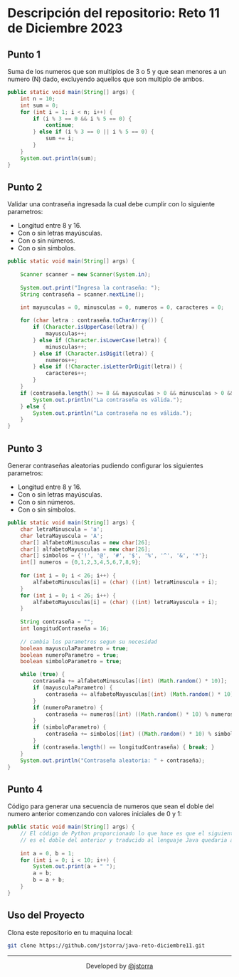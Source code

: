# Descripción del repositorio: Reto 11 de Diciembre 2023

## Punto 1
Suma de los numeros que son multiplos de 3 o 5 y que sean menores a un numero (N) dado, excluyendo aquellos que son multiplo de ambos.

```java
public static void main(String[] args) {
    int n = 10;
    int sum = 0;
    for (int i = 1; i < n; i++) {
        if (i % 3 == 0 && i % 5 == 0) {
            continue;
        } else if (i % 3 == 0 || i % 5 == 0) {
            sum += i;
        }
    }
    System.out.println(sum);
}
```

## Punto 2
Validar una contraseña ingresada la cual debe cumplir con lo siguiente parametros:

- Longitud entre 8 y 16.
- Con o sin letras mayúsculas.
- Con o sin números.
- Con o sin símbolos.

```java
public static void main(String[] args) {
    
    Scanner scanner = new Scanner(System.in);
    
    System.out.print("Ingresa la contraseña: ");
    String contraseña = scanner.nextLine();
    
    int mayusculas = 0, minusculas = 0, numeros = 0, caracteres = 0;

    for (char letra : contraseña.toCharArray()) {
        if (Character.isUpperCase(letra)) {
            mayusculas++;
        } else if (Character.isLowerCase(letra)) {
            minusculas++;
        } else if (Character.isDigit(letra)) {
            numeros++;
        } else if (!Character.isLetterOrDigit(letra)) {
            caracteres++;
        }
    }
    if (contraseña.length() >= 8 && mayusculas > 0 && minusculas > 0 && numeros > 0 && caracteres > 0) {
        System.out.println("La contraseña es válida.");
    } else {
        System.out.println("La contraseña no es válida.");
    }
}
```

## Punto 3
Generar contraseñas aleatorias pudiendo configurar los siguientes parametros:
- Longitud entre 8 y 16.
- Con o sin letras mayúsculas.
- Con o sin números.
- Con o sin símbolos.

```java
public static void main(String[] args) {
    char letraMinuscula = 'a';
    char letraMayuscula = 'A';
    char[] alfabetoMinusculas = new char[26];
    char[] alfabetoMayusculas = new char[26];
    char[] simbolos = {'!', '@', '#', '$', '%', '^', '&', '*'};
    int[] numeros = {0,1,2,3,4,5,6,7,8,9};
    
    for (int i = 0; i < 26; i++) {
        alfabetoMinusculas[i] = (char) ((int) letraMinuscula + i);
    }
    for (int i = 0; i < 26; i++) {
        alfabetoMayusculas[i] = (char) ((int) letraMayuscula + i);
    }
    
    String contraseña = "";
    int longitudContraseña = 16;
    
    // cambia los parametros segun su necesidad
    boolean mayusculaParametro = true;
    boolean numeroParametro = true;
    boolean simboloParametro = true;

    while (true) {
        contraseña += alfabetoMinusculas[(int) (Math.random() * 10)];
        if (mayusculaParametro) {
            contraseña += alfabetoMayusculas[(int) (Math.random() * 10)];
        }
        if (numeroParametro) {
            contraseña += numeros[(int) ((Math.random() * 10) % numeros.length)];
        }
        if (simboloParametro) {
            contraseña += simbolos[(int) ((Math.random() * 10) % simbolos.length)];
        }
        if (contraseña.length() == longitudContraseña) { break; }
    }
    System.out.println("Contraseña aleatoria: " + contraseña);
}
```

## Punto 4
Código para generar una secuencia de numeros que sean el doble del numero anterior comenzando con valores iniciales de 0 y 1:

```java
public static void main(String[] args) {
    // El código de Python proporcionado lo que hace es que el siguiente numero en la secuencia
    // es el doble del anterior y traducido al lenguaje Java quedaria asi:
    
    int a = 0, b = 1;
    for (int i = 0; i < 10; i++) {
        System.out.print(a + " ");
        a = b;
        b = a + b;
    }
}
```

## Uso del Proyecto

Clona este repositorio en tu maquina local:

```BASH
git clone https://github.com/jstorra/java-reto-diciembre11.git
```

---

<p align="center">Developed by <a href="https://github.com/jstorra">@jstorra</a></p>
